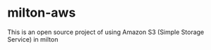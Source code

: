 milton-aws
==========

This is an open source project of using Amazon S3 (Simple Storage Service) in milton
